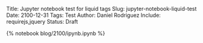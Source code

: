 Title: Jupyter notebook test for liquid tags
Slug: jupyter-notebook-liquid-test
Date: 2100-12-31
Tags: Test
Author: Daniel Rodriguez
Include: requirejs,jquery
Status: Draft

{% notebook blog/2100/ipynb.ipynb %}
